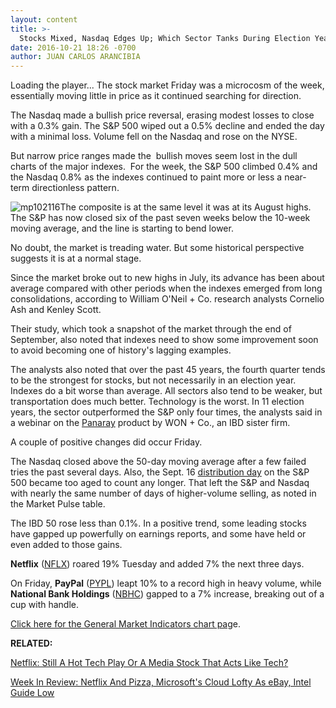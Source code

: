```yaml
---
layout: content
title: >-
  Stocks Mixed, Nasdaq Edges Up; Which Sector Tanks During Election Years?
date: 2016-10-21 18:26 -0700
author: JUAN CARLOS ARANCIBIA
---
```






Loading the player...
The stock market Friday was a microcosm of the week, essentially moving little in price as it continued searching for direction.


The Nasdaq made a bullish price reversal, erasing modest losses to close with a 0.3% gain. The S&P 500 wiped out a 0.5% decline and ended the day with a minimal loss. Volume fell on the Nasdaq and rose on the NYSE.


But narrow price ranges made the  bullish moves seem lost in the dull charts of the major indexes.  For the week, the S&P 500 climbed 0.4% and the Nasdaq 0.8% as the indexes continued to paint more or less a near-term directionless pattern.


![mp102116](https://www.investors.com/wp-content/uploads/2016/10/MP102116-195x300.png)The composite is at the same level it was at its August highs. The S&P has now closed six of the past seven weeks below the 10-week moving average, and the line is starting to bend lower.


No doubt, the market is treading water. But some historical perspective suggests it is at a normal stage.


Since the market broke out to new highs in July, its advance has been about average compared with other periods when the indexes emerged from long consolidations, according to William O'Neil + Co. research analysts Cornelio Ash and Kenley Scott.


Their study, which took a snapshot of the market through the end of September, also noted that indexes need to show some improvement soon to avoid becoming one of history's lagging examples.


The analysts also noted that over the past 45 years, the fourth quarter tends to be the strongest for stocks, but not necessarily in an election year. Indexes do a bit worse than average. All sectors also tend to be weaker, but transportation does much better. Technology is the worst. In 11 election years, the sector outperformed the S&P only four times, the analysts said in a webinar on the [Panaray](http://www.panaray.com) product by WON + Co., an IBD sister firm.


A couple of positive changes did occur Friday.


The Nasdaq closed above the 50-day moving average after a few failed tries the past several days. Also, the Sept. 16 [distribution day](http://education.investors.com/lesson.aspx?id=735759&sourceid=735764) on the S&P 500 became too aged to count any longer. That left the S&P and Nasdaq with nearly the same number of days of higher-volume selling, as noted in the Market Pulse table.


The IBD 50 rose less than 0.1%. In a positive trend, some leading stocks have gapped up powerfully on earnings reports, and some have held or even added to those gains.


**Netflix** ([NFLX](https://research.investors.com/quote.aspx?symbol=NFLX)) roared 19% Tuesday and added 7% the next three days.


On Friday, **PayPal** ([PYPL](https://research.investors.com/quote.aspx?symbol=PYPL)) leapt 10% to a record high in heavy volume, while **National Bank Holdings** ([NBHC](https://research.investors.com/quote.aspx?symbol=NBHC)) gapped to a 7% increase, breaking out of a cup with handle.


[Click here for the General Market Indicators chart pag](https://www.investors.com/wp-content/uploads/2016/10/GMI_102416.pdf)e.


**RELATED:**


[Netflix: Still A Hot Tech Play Or A Media Stock That Acts Like Tech?](https://www.investors.com/news/netflix-hot-tech-play-or-studio/)


[Week In Review: Netflix And Pizza, Microsoft's Cloud Lofty As eBay, Intel Guide Low](https://www.investors.com/news/week-in-review-netflix-and-pizza-microsofts-cloud-lofty-as-ebay-intel-guide-low/) 




